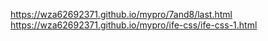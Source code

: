 https://wza62692371.github.io/mypro/7and8/last.html
https://wza62692371.github.io/mypro/ife-css/ife-css-1.html
